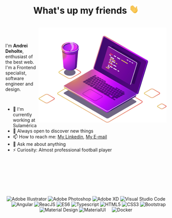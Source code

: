 <h1 align="center">What's up my friends <img src="images/hi.gif" width="30px"></h1>

<br />

<img src="images/computer-illustration.png" min-width="400px" max-width="400px" width="400px" align="right" alt="Representação de um café e um notebook com um editor de texto aberto">

<br />
<br />

I'm **Andrei Deholte**, enthusiast of the best web. I'm a Frontend specialist, software engineer and design.

<br />

- 🚀 I'm currently working at Sulamérica
- 🔭 Always open to discover new things
- 📫 How to reach me: [My Linkedin](https://www.linkedin.com/in/andreideholte), [My E-mail](andreideholte@gmail.com)
- 💬 Ask me about anything
- ⚡ Curiosity: Almost professional football player

<br />
<br />
<br />
<br />
<br />
<br />

<p align="center">
  <img height="20" width="20" src="https://cdn.jsdelivr.net/npm/simple-icons@v5/icons/adobeillustrator.svg" alt="Adobe Illustrator"/>
  <img height="20" width="20" src="https://cdn.jsdelivr.net/npm/simple-icons@v5/icons/adobephotoshop.svg" alt="Adobe Photoshop"/>
  <img height="20" width="20" src="https://cdn.jsdelivr.net/npm/simple-icons@v5/icons/adobexd.svg" alt="Adobe XD"/>
  <img height="20" width="20" src="https://cdn.jsdelivr.net/npm/simple-icons@v5/icons/visualstudiocode.svg" alt="Visual Studio Code"/>
  &nbsp;&nbsp;&nbsp;
  <img height="20" width="20" src="https://cdn.jsdelivr.net/npm/simple-icons@v5/icons/angularjs.svg" alt="Angular"/>
  <img height="20" width="20" src="https://cdn.jsdelivr.net/npm/simple-icons@v5/icons/react.svg" alt="ReacJS"/>
  <img height="20" width="20" src="https://cdn.jsdelivr.net/npm/simple-icons@v5/icons/javascript.svg" alt="ES6"/>
  <img height="20" width="20" src="https://cdn.jsdelivr.net/npm/simple-icons@v5/icons/typescript.svg" alt="Typescript"/>
  <img height="20" width="20" src="https://cdn.jsdelivr.net/npm/simple-icons@v5/icons/html5.svg" alt="HTML5"/>
  <img height="20" width="20" src="https://cdn.jsdelivr.net/npm/simple-icons@v5/icons/css3.svg" alt="CSS3"/>
  <img height="20" width="20" src="https://cdn.jsdelivr.net/npm/simple-icons@v5/icons/bootstrap.svg"alt="Bootstrap" />
  <img height="20" width="20" src="https://cdn.jsdelivr.net/npm/simple-icons@v5/icons/materialdesign.svg" alt="Material Design"/>
  <img height="20" width="20" src="https://cdn.jsdelivr.net/npm/simple-icons@v5/icons/materialui.svg" alt="MaterialUI"/>
  &nbsp;&nbsp;&nbsp;
  <img height="20" width="20" src="https://cdn.jsdelivr.net/npm/simple-icons@v5/icons/docker.svg" alt="Docker"/>
</p>
